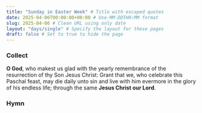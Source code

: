 ```yaml
---
title: "Sunday in Easter Week" # Title with escaped quotes
date: 2025-04-06T00:00:00+00:00 # Use-MM-DDTHH:MM format
slug: 2025-04-06 # Clean URL using only date
layout: "days/single" # Specify the layout for these pages
draft: false # Set to true to hide the page
---
```


### Collect

**O God**, who makest us glad with the yearly remembrance of the resurrection of thy Son Jesus Christ: Grant that we, who celebrate this Paschal feast, may die daily unto sin and live with him evermore in the glory of his endless life; through the same **Jesus Christ our Lord**.


### Hymn